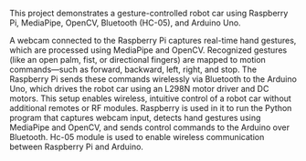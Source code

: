 This project demonstrates a gesture-controlled robot car using Raspberry Pi, MediaPipe, OpenCV, Bluetooth (HC-05), and Arduino Uno. 

A webcam connected to the Raspberry Pi captures real-time hand gestures, which are processed using MediaPipe and OpenCV. Recognized gestures (like an open palm, fist, or directional fingers) are mapped to motion commands—such as forward, backward, left, right, and stop.
The Raspberry Pi sends these commands wirelessly via Bluetooth to the Arduino Uno, which drives the robot car using an L298N motor driver and DC motors. This setup enables wireless, intuitive control of a robot car without additional remotes or RF modules.
Raspberry is used in it to run the Python program that captures webcam input, detects hand gestures using MediaPipe and OpenCV, and sends control commands to the Arduino over Bluetooth.
Hc-05 module is used to enable wireless communication between Raspberry Pi and Arduino.
